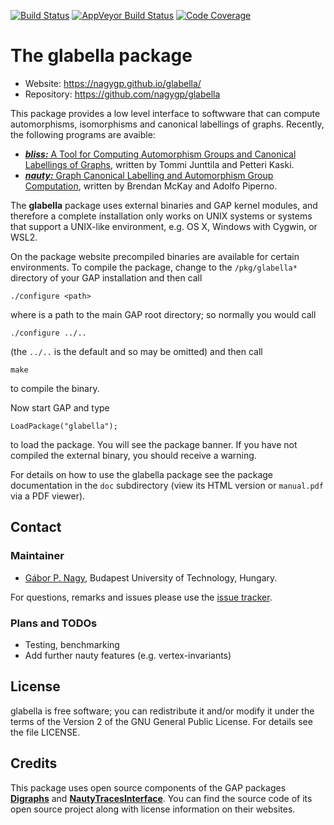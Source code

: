 [![Build Status](https://github.com/nagygp/glabella/workflows/CI/badge.svg?branch=master)](https://github.com/nagygp/glabella/actions?query=workflow%3ACI+branch%3Amaster)
[![AppVeyor Build Status](https://ci.appveyor.com/api/projects/status/github/nagygp/glabella?branch=master&svg=true)](https://ci.appveyor.com/project/nagygp/glabella)
[![Code Coverage](https://codecov.io/github/nagygp/glabella/coverage.svg?branch=master&token=)](https://codecov.io/gh/nagygp/glabella)

# The glabella package

* Website: https://nagygp.github.io/glabella/
* Repository: https://github.com/nagygp/glabella

This package provides a low level interface to softwware that can compute automorphisms, isomorphisms and canonical labellings of graphs. Recently, the following programs are avaible:

* [***bliss:*** A Tool for Computing Automorphism Groups and Canonical Labellings of Graphs](http://www.tcs.hut.fi/Software/bliss/), written by Tommi Junttila and Petteri Kaski. 
* [***nauty:*** Graph Canonical Labelling and Automorphism Group Computation](https://pallini.di.uniroma1.it/), written by Brendan McKay and Adolfo Piperno.

The **glabella** package uses external binaries and GAP kernel modules, and therefore a complete installation only works on UNIX systems or systems that support a UNIX-like environment, e.g. OS X, Windows with Cygwin, or WSL2. 

On the package website precompiled binaries are available for certain environments. To compile the package, change to the `/pkg/glabella*` directory  of your GAP installation and then call

	./configure <path>

where <path> is a path to the main GAP root directory; so normally you would call

	./configure ../..

(the `../..` is the default and so may be omitted) and then call

	make 

to compile the binary.

Now start GAP and type

	LoadPackage("glabella");

to load the package. You will see the package banner. If you have not compiled the external binary, you should receive a warning.

For details on how to use the glabella package see the package documentation in the `doc` subdirectory (view its HTML version or  `manual.pdf`  via a PDF viewer). 

## Contact

### Maintainer

* [Gábor P. Nagy](https://algebra.math.bme.hu/nagy-gabor), Budapest University of Technology, Hungary.

For questions, remarks and issues please use the [issue tracker](https://github.com/nagygp/glabella/issues).

### Plans and TODOs

* Testing, benchmarking
* Add further nauty features (e.g. vertex-invariants)

## License

glabella is free software; you can redistribute it and/or modify it under the terms of the Version 2 of the GNU General Public License. For details see the file LICENSE.

## Credits

This package uses open source components of the GAP packages [**Digraphs**](https://github.com/gap-packages/Digraphs) and [**NautyTracesInterface**](https://github.com/gap-packages/NautyTracesInterface). You can find the source code of its open source project along with license information on their websites. 
